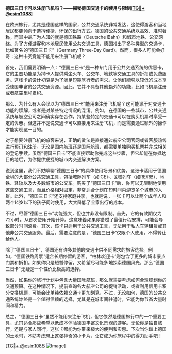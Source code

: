 **德国三日卡可以注册飞机吗？——揭秘德国交通卡的使用与限制[[TG💪+ @esim1088](https://t.me/s/esim1088)]**

在欧洲旅行，尤其是德国这样的国家，公共交通系统非常发达，这使得游客和当地居民都更倾向于选择便捷、环保的出行方式。德国的公共交通系统以高效、准时著称，而其中最广为人知的就是德国铁路（Deutsche Bahn）和城市地铁、公交网络。为了方便游客和本地居民使用公共交通工具，德国推出了多种类型的交通卡，比如著名的“德国三日卡”（Germany Three-Day Card）。然而，很多人可能会好奇：这种卡究竟能不能用来注册飞机呢？

首先，我们需要明确一点：“德国三日卡”是一种专门用于公共交通系统的优惠卡，它的主要功能是为持卡人提供乘坐火车、公交车、地铁等交通工具的折扣或免费服务。这张卡的设计初衷是为了满足短期旅行者的需求，让他们能够以较低的成本享受德国丰富的公共交通资源。因此，它并不具备其他额外的功能，比如飞机票注册或者航空里程累积。

那么，为什么有人会误以为“德国三日卡”能用来注册飞机呢？这可能源于对交通卡功能的误解，或者是对某些特定情况的混淆。例如，在德国的一些城市，公共交通系统与航空公司之间确实存在合作，持某些特定的交通卡可以在购买机票时享受一定的优惠。但这并不是说交通卡可以直接用来注册飞机，而是需要通过额外的操作才能实现这一目的。

对于想要注册飞机的旅客来说，正确的做法是直接通过航空公司官网或者客服热线进行预订和注册。无论是国内航班还是国际航班，都需要单独购买机票并完成相关的登记手续。虽然“德国三日卡”不能直接帮助你完成这些步骤，但它却能在你抵达目的地后，为你提供便捷的城市内交通解决方案。

说到这里，我们不妨聊聊“德国三日卡”的具体使用场景和优势。这张卡适用于德国全境的大部分公共交通工具，包括城际列车（如ICE）、区域列车（如RE/RB）、地铁、轻轨以及大多数城市的公交车。购买了“德国三日卡”后，你可以无限制地使用这些交通工具，而且价格相对固定，非常适合计划在短时间内游览多个城市的人群。此外，“德国三日卡”还支持家庭共享，也就是说，一张卡可以让两个成年人和两个14岁以下的孩子同时使用，大大降低了全家出行的成本。

不过，尽管“德国三日卡”功能强大，但也并非没有限制。首先，它的有效期仅为72小时，从首次使用开始计算。这意味着如果你错过了最佳行程安排，可能会导致部分时间浪费。其次，该卡只适用于公共交通工具，无法用于私人车辆租赁或其他非公共交通服务。最后，需要注意的是，“德国三日卡”仅限个人使用，不得转让给他人。

除了“德国三日卡”，德国还有许多其他的交通卡供不同需求的旅客选择。例如，“德国铁路周票”适合长期停留的游客，“柏林欢迎卡”则包含了更多的城市景点门票和折扣。如果你只是短暂停留，又希望尽可能多地探索德国风光，那么“德国三日卡”无疑是一个性价比极高的选择。

当然，如果你的旅行计划中包含大量国际航班，那么就需要考虑如何合理规划你的交通预算。在这种情况下，提前查询各大航空公司的促销活动，或者利用信用卡积分兑换机票，可能会比单纯依赖交通卡更加划算。不过，无论如何，德国的公共交通系统始终是一个值得信赖的选择，尤其是在城市间往返时，它能为你节省大量时间和精力。

总之，“德国三日卡”虽然不能用来注册飞机，但它依然是德国旅行中的一个重要工具，尤其适合那些希望以低成本体验德国丰富文化景观的游客。无论你是独自旅行，还是与家人同行，这张卡都能为你带来极大的便利和实惠。下次当你踏上德国的土地时，不妨考虑带上这张神奇的小卡片，让它成为你旅程中的得力助手吧！

[[TG💪+ @esim1088](https://t.me/s/esim1088) ![Image](https://i.postimg.cc/4NQfJmqS/Snipaste-2025-05-13-00-14-12.png)]
